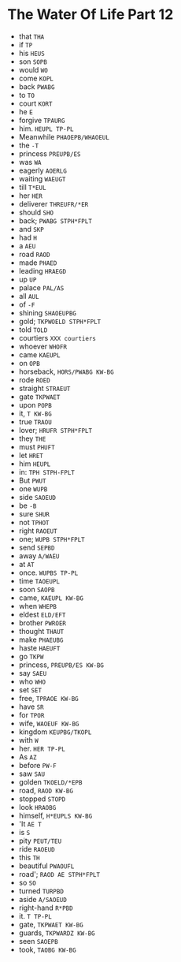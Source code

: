 # The Water Of Life Part 12

* that `THA`
* if `TP`
* his `HEUS`
* son `SOPB`
* would `WO`
* come `KOPL`
* back `PWABG`
* to `TO`
* court `KORT`
* he `E`
* forgive `TPAURG`
* him. `HEUPL TP-PL`
* Meanwhile `PHAOEPB/WHAOEUL`
* the `-T`
* princess `PREUPB/ES`
* was `WA`
* eagerly `AOERLG`
* waiting `WAEUGT`
* till `T*EUL`
* her `HER`
* deliverer `THREUFR/*ER`
* should `SHO`
* back; `PWABG STPH*FPLT`
* and `SKP`
* had `H`
* a `AEU`
* road `RAOD`
* made `PHAED`
* leading `HRAEGD`
* up `UP`
* palace `PAL/AS`
* all `AUL`
* of `-F`
* shining `SHAOEUPBG`
* gold; `TKPWOELD STPH*FPLT`
* told `TOLD`
* courtiers `XXX courtiers`
* whoever `WHOFR`
* came `KAEUPL`
* on `OPB`
* horseback, `HORS/PWABG KW-BG`
* rode `ROED`
* straight `STRAEUT`
* gate `TKPWAET`
* upon `POPB`
* it, `T KW-BG`
* true `TRAOU`
* lover; `HRUFR STPH*FPLT`
* they `THE`
* must `PHUFT`
* let `HRET`
* him `HEUPL`
* in: `TPH STPH-FPLT`
* But `PWUT`
* one `WUPB`
* side `SAOEUD`
* be `-B`
* sure `SHUR`
* not `TPHOT`
* right `RAOEUT`
* one; `WUPB STPH*FPLT`
* send `SEPBD`
* away `A/WAEU`
* at `AT`
* once. `WUPBS TP-PL`
* time `TAOEUPL`
* soon `SAOPB`
* came, `KAEUPL KW-BG`
* when `WHEPB`
* eldest `ELD/EFT`
* brother `PWROER`
* thought `THAUT`
* make `PHAEUBG`
* haste `HAEUFT`
* go `TKPW`
* princess, `PREUPB/ES KW-BG`
* say `SAEU`
* who `WHO`
* set `SET`
* free, `TPRAOE KW-BG`
* have `SR`
* for `TPOR`
* wife, `WAOEUF KW-BG`
* kingdom `KEUPBG/TKOPL`
* with `W`
* her. `HER TP-PL`
* As `AZ`
* before `PW-F`
* saw `SAU`
* golden `TKOELD/*EPB`
* road, `RAOD KW-BG`
* stopped `STOPD`
* look `HRAOBG`
* himself, `H*EUPLS KW-BG`
* 'It `AE T`
* is `S`
* pity `PEUT/TEU`
* ride `RAOEUD`
* this `TH`
* beautiful `PWAOUFL`
* road'; `RAOD AE STPH*FPLT`
* so `SO`
* turned `TURPBD`
* aside `A/SAOEUD`
* right-hand `R*PBD`
* it. `T TP-PL`
* gate, `TKPWAET KW-BG`
* guards, `TKPWARDZ KW-BG`
* seen `SAOEPB`
* took, `TAOBG KW-BG`
